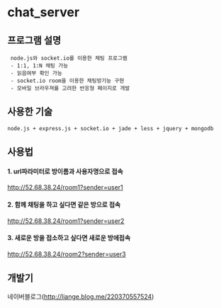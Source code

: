 # chat_server


## 프로그램 설명
     node.js와 socket.io를 이용한 체팅 프로그램
     - 1:1, 1:N 채팅 가능
     - 읽음여부 확인 가능
     - socket.io room을 이용한 채팅방기능 구현
     - 모바일 브라우져를 고려한 반응형 페이지로 개발

## 사용한 기술

    node.js + express.js + socket.io + jade + less + jquery + mongodb


## 사용법

#### 1. url파라미터로 방이름과 사용자명으로 접속 
http://52.68.38.24/room1?sender=user1
#### 2. 함께 채팅을 하고 싶다면 같은 방으로 접속 
http://52.68.38.24/room1?sender=user2
#### 3. 새로운 방을 접소하고 싶다면 새로운 방에접속 
http://52.68.38.24/room2?sender=user3



## 개발기

네이버블로그(http://liange.blog.me/220370557524)
